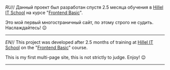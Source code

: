 *RU*//
Данный проект был разработан спустя 2.5 месяца обучения в [Hillel IT School](https://ithillel.ua/) на курсе "[Frontend Basic](https://dnipro.ithillel.ua/courses/front-end-basic-dnepr)".

Это мой первый многостраничный сайт, по этому строго не судить.
Наслаждайтесь! :wink:

-----------------------------------------------------------------------------------------------------------

*EN*//
This project was developed after 2.5 months of training at [Hillel IT School](https://ithillel.ua/) on the "[Frontend Basic](https://dnipro.ithillel.ua/courses/front-end-basic-dnepr)" course.

This is my first multi-page site, this is not strictly to judge.
Enjoy! :wink:

-----------------------------------------------------------------------------------------------------------

